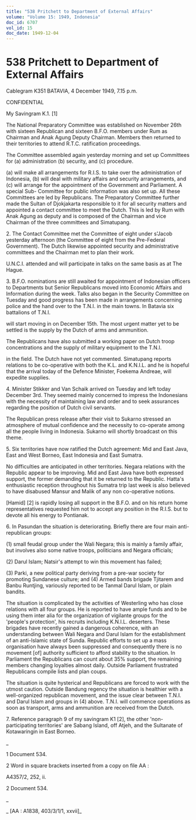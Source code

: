 ```yaml
---
title: "538 Pritchett to Department of External Affairs"
volume: "Volume 15: 1949, Indonesia"
doc_id: 6707
vol_id: 15
doc_date: 1949-12-04
---
```


# 538 Pritchett to Department of External Affairs

Cablegram K351 BATAVIA, 4 December 1949, 7.15 p.m.

CONFIDENTIAL

My Savingram K.1. [1]

The National Preparatory Committee was established on November 26th with sixteen Republican and sixteen B.F.O. members under Rum as Chairman and Anak Agung Deputy Chairman. Members then returned to their territories to attend R.T.C. ratification proceedings.

The Committee assembled again yesterday morning and set up Committees for (a) administration (b) security, and (c) procedure.

(a) will make all arrangements for R.I.S. to take over the administration of Indonesia, (b) will deal with military affairs and security arrangements, and (c) will arrange for the appointment of the Government and Parliament. A special Sub- Committee for public information was also set up. All these Committees are led by Republicans. The Preparatory Committee further made the Sultan of Djokjakarta responsible to it for all security matters and appointed a contact committee to meet the Dutch. This is led by Rum with Anak Agung as deputy and is composed of the Chairman and vice Chairman of the three committees and Simatupang.

2\. The Contact Committee met the Committee of eight under s'Jacob yesterday afternoon (the Committee of eight from the Pre-Federal Government). The Dutch likewise appointed security and administrative committees and the Chairman met to plan their work.

U.N.C.I. attended and will participate in talks on the same basis as at The Hague.

3\. B.F.O. nominations are still awaited for appointment of Indonesian officers to Departments but Senior Republicans moved into Economic Affairs and Information during the week. Talks also began in the Security Committee on Tuesday and good progress has been made in arrangements concerning police and the hand over to the T.N.I. in the main towns. In Batavia six battalions of T.N.I.

will start moving in on December 15th. The most urgent matter yet to be settled is the supply by the Dutch of arms and ammunition.

The Republicans have also submitted a working paper on Dutch troop concentrations and the supply of military equipment to the T.N.I.

in the field. The Dutch have not yet commented. Simatupang reports relations to be co-operative with both the K.L. and K.N.I.L. and he is hopeful that the arrival today of the Defence Minister, Foekema Andreae, will expedite supplies.

4\. Minister Stikker and Van Schaik arrived on Tuesday and left today December 3rd. They seemed mainly concerned to impress the Indonesians with the necessity of maintaining law and order and to seek assurances regarding the position of Dutch civil servants.

The Republican press release after their visit to Sukarno stressed an atmosphere of mutual confidence and the necessity to co-operate among all the people living in Indonesia. Sukarno will shortly broadcast on this theme.

5\. Six territories have now ratified the Dutch agreement: Mid and East Java, East and West Borneo, East Indonesia and East Sumatra.

No difficulties are anticipated in other territories. Negara relations with the Republic appear to be improving. Mid and East Java have both expressed support, the former demanding that it be returned to the Republic. Hatta's enthusiastic reception throughout his Sumatra trip last week is also believed to have disabused Mansur and Malik of any non co-operative notions.

[Hamid] [2] is rapidly losing all support in the B.F.O. and on his return home representatives requested him not to accept any position in the R.I.S. but to devote all his energy to Pontianak.

6\. In Pasundan the situation is deteriorating. Briefly there are four main anti- republican groups:

(1) small feudal group under the Wali Negara; this is mainly a family affair, but involves also some native troops, politicians and Negara officials;

(2) Darul Islam; Natsir's attempt to win this movement has failed;

(3) Parki, a new political party deriving from a pre-war society for promoting Sundanese culture; and (4) Armed bands brigade Tjitarem and Banbu Runtjing, variously reported to be Tanmal Darul Islam, or plain bandits.

The situation is complicated by the activities of Westerling who has close relations with all four groups. He is reported to have ample funds and to be using them inter alia for the organization of vigilante groups for the 'people's protection', his recruits including K.N.I.L. deserters. These brigades have recently gained a dangerous coherence, with an understanding between Wali Negara and Darul Islam for the establishment of an anti-Islamic state of Sunda. Republic efforts to set up a mass organisation have always been suppressed and consequently there is no movement [of] authority sufficient to afford stability to the situation. In Parliament the Republicans can count about 35% support, the remaining members changing loyalties almost daily. Outside Parliament frustrated Republicans compile lists and plan coups.

The situation is quite hysterical and Republicans are forced to work with the utmost caution. Outside Bandung regency the situation is healthier with a well-organized republican movement, and the issue clear between T.N.I. and Darul Islam and groups in (4) above. T.N.I. will commence operations as soon as transport, arms and ammunition are received from the Dutch.

7\. Reference paragraph 9 of my savingram K1 [2], the other 'non- participating territories' are Sabang Island, off Atjeh, and the Sultanate of Kotawaringin in East Borneo.

_

1 Document 534.

2 Word in square brackets inserted from a copy on file AA :

A4357/2, 252, ii.

2 Document 534.

_

_ [AA : A1838, 403/3/1/1, xxvii]_
